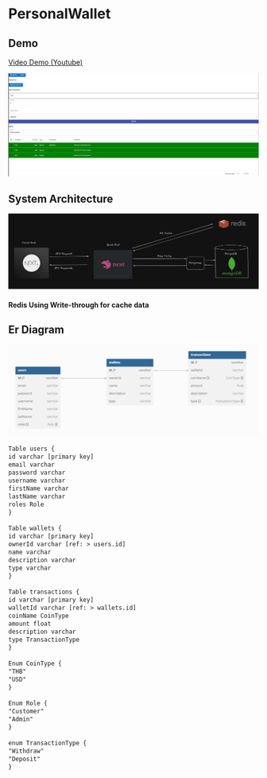 # PersonalWallet

## Demo

[Video Demo (Youtube)](https://youtu.be/ufERrcpZfPk)

![Table Image](./images/Table.png)

## System Architecture

![System Image](./images/system.png)

#### Redis Using Write-through for cache data

## Er Diagram

![Er Image](./images/erdiagram.png)

```
Table users {
id varchar [primary key]
email varchar
password varchar
username varchar
firstName varchar
lastName varchar
roles Role
}

Table wallets {
id varchar [primary key]
ownerId varchar [ref: > users.id]
name varchar
description varchar
type varchar
}

Table transactions {
id varchar [primary key]
walletId varchar [ref: > wallets.id]
coinName CoinType
amount float
description varchar
type TransactionType
}

Enum CoinType {
"THB"
"USD"
}

Enum Role {
"Customer"
"Admin"
}

enum TransactionType {
"Withdraw"
"Deposit"
}
```
